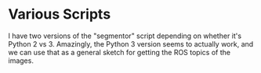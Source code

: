 # Various Scripts

I have two versions of the "segmentor" script depending on whether it's Python
2 vs 3. Amazingly, the Python 3 version seems to actually work, and we can use
that as a general sketch for getting the ROS topics of the images.
